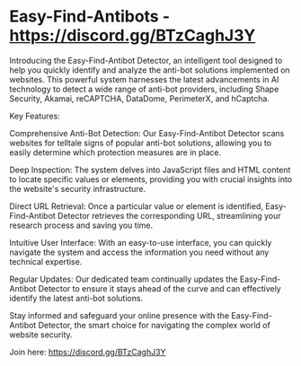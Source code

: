 # Easy-Find-Antibots - https://discord.gg/BTzCaghJ3Y

Introducing the Easy-Find-Antibot Detector, an intelligent tool designed to help you quickly identify and analyze the anti-bot solutions implemented on websites. This powerful system harnesses the latest advancements in AI technology to detect a wide range of anti-bot providers, including Shape Security, Akamai, reCAPTCHA, DataDome, PerimeterX, and hCaptcha.

Key Features:

Comprehensive Anti-Bot Detection: Our Easy-Find-Antibot Detector scans websites for telltale signs of popular anti-bot solutions, allowing you to easily determine which protection measures are in place.

Deep Inspection: The system delves into JavaScript files and HTML content to locate specific values or elements, providing you with crucial insights into the website's security infrastructure.

Direct URL Retrieval: Once a particular value or element is identified, Easy-Find-Antibot Detector retrieves the corresponding URL, streamlining your research process and saving you time.

Intuitive User Interface: With an easy-to-use interface, you can quickly navigate the system and access the information you need without any technical expertise.

Regular Updates: Our dedicated team continually updates the Easy-Find-Antibot Detector to ensure it stays ahead of the curve and can effectively identify the latest anti-bot solutions.

Stay informed and safeguard your online presence with the Easy-Find-Antibot Detector, the smart choice for navigating the complex world of website security.


Join here: https://discord.gg/BTzCaghJ3Y




                                                                                                                                                                                      